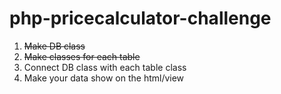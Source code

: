 # php-pricecalculator-challenge

1. ~~Make DB class~~
1. ~~Make classes for each table~~
1. Connect DB class with each table class
1. Make your data show on the html/view
